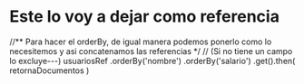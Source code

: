 # Este lo voy a dejar como referencia

//** Para hacer el orderBy, de igual manera podemos ponerlo como lo necesitemos y asi concatenamos las referencias */
// (Si no tiene un campo lo excluye---)
usuariosRef
            .orderBy('nombre')
            .orderBy('salario')
            .get().then( retornaDocumentos )